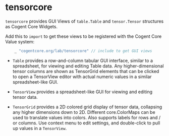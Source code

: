 # tensorcore

`tensorcore` provides GUI Views of `table.Table` and `tensor.Tensor` structures as Cogent Core Widgets.

Add this to `import` to get these views to be registered with the Cogent Core Value system:

```Go
	_ "cogentcore.org/lab/tensorcore" // include to get GUI views
```

* `Table` provides a row-and-column tabular GUI interface, similar to a spreadsheet, for viewing and editing Table data.  Any higher-dimensional tensor columns are shown as TensorGrid elements that can be clicked to open a TensorView editor with actual numeric values in a similar spreadsheet-like GUI.

* `TensorView` provides a spreadsheet-like GUI for viewing and editing tensor data.

* `TensorGrid` provides a 2D colored grid display of tensor data, collapsing any higher dimensions down to 2D. Different core.ColorMaps can be used to translate values into colors. Also supports labels for rows and / or columns. Use context menu to edit settings, and double-click to pull up values in a `TensorView`.

